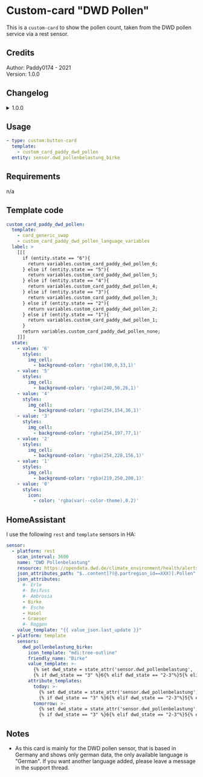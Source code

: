 # Custom-card "DWD Pollen"
This is a `custom-card` to show the pollen count, taken from the DWD pollen service via a rest sensor.  

## Credits
Author: Paddy0174 - 2021  
Version: 1.0.0  

## Changelog
<details>
<summary>1.0.0</summary>
Initial release
</details>

## Usage

```yaml
- type: custom:button-card
  template: 
  	- custom_card_paddy_dwd_pollen
  entity: sensor.dwd_pollenbelastung_birke
```

## Requirements
n/a

## Template code

```yaml
custom_card_paddy_dwd_pollen:
  template:
    - card_generic_swap
    - custom_card_paddy_dwd_pollen_language_variables
  label: >
    [[[
      if (entity.state == "6"){
        return variables.custom_card_paddy_dwd_pollen_6;
      } else if (entity.state == "5"){
        return variables.custom_card_paddy_dwd_pollen_5;
      } else if (entity.state == "4"){
        return variables.custom_card_paddy_dwd_pollen_4;
      } else if (entity.state == "3"){
        return variables.custom_card_paddy_dwd_pollen_3;
      } else if (entity.state == "2"){
        return variables.custom_card_paddy_dwd_pollen_2;
      } else if (entity.state == "1"){
        return variables.custom_card_paddy_dwd_pollen_1;
      }
      return variables.custom_card_paddy_dwd_pollen_none;
    ]]]
  state:
    - value: '6'
      styles:
        img_cell:
          - background-color: 'rgba(190,0,33,1)'
    - value: '5'
      styles:
        img_cell:
          - background-color: 'rgba(240,56,26,1)'
    - value: '4'
      styles:
        img_cell:
          - background-color: 'rgba(254,154,36,1)'
    - value: '3'
      styles:
        img_cell:
          - background-color: 'rgba(254,197,77,1)'
    - value: '2'
      styles:
        img_cell:
          - background-color: 'rgba(254,228,156,1)'
    - value: '1'
      styles:
        img_cell:
          - background-color: 'rgba(219,250,200,1)'
    - value: '0'
      styles:
        icon:
          - color: 'rgba(var(--color-theme),0.2)'

```

## HomeAssistant
I use the following `rest` and `template` sensors in HA:

```yaml
sensor:
  - platform: rest
    scan_interval: 3600
    name: "DWD Pollenbelastung"
    resource: https://opendata.dwd.de/climate_environment/health/alerts/s31fg.json
    json_attributes_path: "$..content[?(@.partregion_id==XXX)].Pollen"
    json_attributes:
      #- Erle
      #- Beifuss
      #- Ambrosia
      - Birke
      #- Esche
      - Hasel
      - Graeser
      #- Roggen
    value_template: "{{ value_json.last_update }}"
  - platform: template
    sensors:
      dwd_pollenbelastung_birke:
        icon_template: "mdi:tree-outline"
        friendly_name: "Birke"
        value_template: >-
          {% set dwd_state = state_attr('sensor.dwd_pollenbelastung', 'Birke')['today'] %}
          {% if dwd_state == "3" %}6{% elif dwd_state == "2-3"%}5{% elif dwd_state == "2"%}4{% elif dwd_state == "1-2"%}3{% elif dwd_state == "1"%}2{% elif dwd_state == "0-1"%}1{% else %}0{% endif %}
        attribute_templates:
          today: >-
            {% set dwd_state = state_attr('sensor.dwd_pollenbelastung', 'Birke')['today'] %}
            {% if dwd_state == "3" %}6{% elif dwd_state == "2-3"%}5{% elif dwd_state == "2"%}4{% elif dwd_state == "1-2"%}3{% elif dwd_state == "1"%}2{% elif dwd_state == "0-1"%}1{% else %}0{% endif %}
          tomorrow: >-
            {% set dwd_state = state_attr('sensor.dwd_pollenbelastung', 'Birke')['tomorrow'] %}
            {% if dwd_state == "3" %}6{% elif dwd_state == "2-3"%}5{% elif dwd_state == "2"%}4{% elif dwd_state == "1-2"%}3{% elif dwd_state == "1"%}2{% elif dwd_state == "0-1"%}1{% else %}0{% endif %}
```

## Notes
* As this card is mainly for the DWD pollen sensor, that is based in Germany and shows only german data, the only available language is "German". If you want another language added, please leave a message in the support thread.